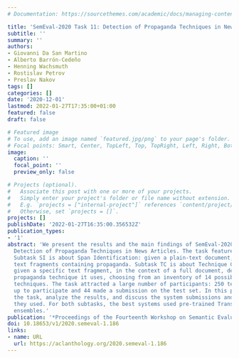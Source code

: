 ```yaml
---
# Documentation: https://sourcethemes.com/academic/docs/managing-content/

title: 'SemEval-2020 Task 11: Detection of Propaganda Techniques in News Articles'
subtitle: ''
summary: ''
authors:
- Giovanni Da San Martino
- Alberto Barrón-Cedeño
- Henning Wachsmuth
- Rostislav Petrov
- Preslav Nakov
tags: []
categories: []
date: '2020-12-01'
lastmod: 2022-01-27T17:35:00+01:00
featured: false
draft: false

# Featured image
# To use, add an image named `featured.jpg/png` to your page's folder.
# Focal points: Smart, Center, TopLeft, Top, TopRight, Left, Right, BottomLeft, Bottom, BottomRight.
image:
  caption: ''
  focal_point: ''
  preview_only: false

# Projects (optional).
#   Associate this post with one or more of your projects.
#   Simply enter your project's folder or file name without extension.
#   E.g. `projects = ["internal-project"]` references `content/project/deep-learning/index.md`.
#   Otherwise, set `projects = []`.
projects: []
publishDate: '2022-01-27T16:35:00.356532Z'
publication_types:
- '1'
abstract: 'We present the results and the main findings of SemEval-2020 Task 11 on
  Detection of Propaganda Techniques in News Articles. The task featured two subtasks.
  Subtask SI is about Span Identification: given a plain-text document, spot the specific
  text fragments containing propaganda. Subtask TC is about Technique Classification:
  given a specific text fragment, in the context of a full document, determine the
  propaganda technique it uses, choosing from an inventory of 14 possible propaganda
  techniques. The task attracted a large number of participants: 250 teams signed
  up to participate and 44 made a submission on the test set. In this paper, we present
  the task, analyze the results, and discuss the system submissions and the methods
  they used. For both subtasks, the best systems used pre-trained Transformers and
  ensembles.'
publication: '*Proceedings of the Fourteenth Workshop on Semantic Evaluation*'
doi: 10.18653/v1/2020.semeval-1.186
links:
- name: URL
  url: https://aclanthology.org/2020.semeval-1.186
---
```

